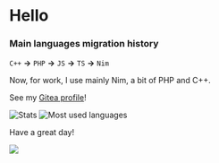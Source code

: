 # Hello

### Main languages migration history

`C++` **->** `PHP` **->** `JS` **->** `TS` **->** `Nim`

Now, for work, I use mainly Nim, a bit of PHP and C++.

See my [Gitea profile](https://gitea.com/thisago)!

![Stats](https://github-readme-stats.vercel.app/api?username=thisago&show_icons=true&theme=dark)
![Most used languages](https://github-readme-stats.vercel.app/api/top-langs/?username=thisago&theme=dark)

Have a great day!

<img src="https://komarev.com/ghpvc/?username=thisago&color=grey">
